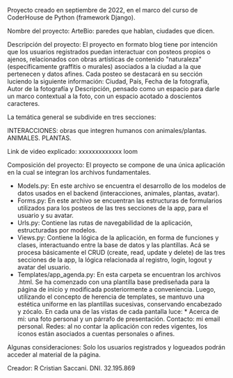 Proyecto creado en septiembre de 2022, en el marco del curso de CoderHouse de Python (framework Django).

Nombre del proyecto:
ArteBio: paredes que hablan, ciudades que dicen.

Descripción del proyecto:
El proyecto en formato blog tiene por intención que los usuarios registrados puedan interactuar con posteos propios o ajenos, relacionados con obras artísticas de contenido "naturaleza" (específicamente graffitis o murales) asociados a la ciudad a la que pertenecen y datos afines. 
Cada posteo se destacará en su sección luciendo la siguiente información: Ciudad, País, Fecha de la fotografía, Autor de la fotografía y Descripción, pensado como un espacio para darle un marco contextual a la foto, con un espacio acotado a doscientos caracteres.

La temática general se subdivide en tres secciones:

INTERACCIONES: obras que integren humanos con animales/plantas.
ANIMALES.
PLANTAS.

Link de video explicado: 
xxxxxxxxxxxxx loom

Composición del proyecto:
El proyecto se compone de una única aplicación en la cual se integran los archivos fundamentales.

* Models.py:
En este archivo se encuentra el desarrollo de los modelos de datos usados en el backend (interacciones, animales, plantas, avatar).
* Forms.py:
En este archivo se encuentran las estructuras de formularios utilizados para los posteos de las tres secciones de la app, para el usuario y su avatar.
* Urls.py:
Contiene las rutas de navegabilidad de la aplicación, estructuradas por modelos.
* Views.py:
Contiene la lógica de la aplicación, en forma de funciones y clases, interactuando entre la base de datos y las plantillas. 
Acá se procesa básicamente el CRUD (create, read, update y delete) de las tres secciones de la app, la lógica relacionada al registro, login, logout y avatar del usuario.
* Templates/app_agenda.py: 
En esta carpeta se encuentran los archivos .html. Se ha comenzado con una plantilla base prediseñada para la página de inicio y modificada posteriormente a conveniencia. Luego, utilizando el concepto de herencia de templates, se mantuvo una estética uniforme en las plantillas sucesivas, conservando encabezado y zócalo.
En cada una de las vistas de cada pantalla luce: * Acerca de mi: una foto personal y un párrafo de presentación.
Contacto: mi email personal.
Redes: al no contar la aplicación con redes vigentes, los íconos están asociados a cuentas personales o afines.

Algunas consideraciones:
Solo los usuarios registrados y logueados podrán acceder al material de la página.


Creador: R Cristian Saccani.
DNI. 32.195.869
